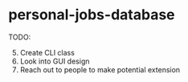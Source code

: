 # personal-jobs-database

TODO:

5. Create CLI class
6. Look into GUI design
7. Reach out to people to make potential extension
